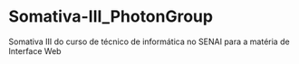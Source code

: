 # Somativa-III_PhotonGroup
Somativa III do curso de técnico de informática no SENAI para a matéria de Interface Web
